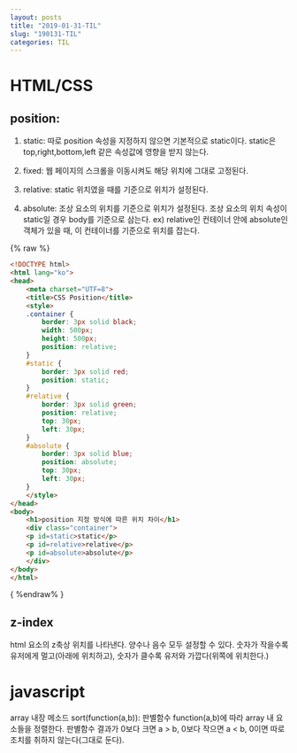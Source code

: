 ```yaml
---
layout: posts
title: "2019-01-31-TIL"
slug: "190131-TIL"
categories: TIL
---
```


# HTML/CSS 

## position:

1. static: 따로 position 속성을 지정하지 않으면 기본적으로 static이다. static은 top,right,bottom,left 같은 속성값에 영향을 받지 않는다.

2. fixed: 웹 페이지의 스크롤을 이동시켜도 해당 위치에 그대로 고정된다. 

3. relative: static 위치였을 때를 기준으로 위치가 설정된다. 

4. absolute: 조상 요소의 위치를 기준으로 위치가 설정된다. 조상 요소의 위치 속성이 static일 경우 body를 기준으로 삼는다. ex) relative인 컨테이너 안에 absolute인 객체가 있을 때, 이 컨테이너를 기준으로 위치를 잡는다. 

{% raw %}
```html
<!DOCTYPE html>
<html lang="ko">
<head>
    <meta charset="UTF=8">
    <title>CSS Position</title>
    <style>
    .container {
        border: 3px solid black;
        width: 500px;
        height: 500px;
        position: relative;
    }
    #static {
        border: 3px solid red;
        position: static;
    }
    #relative {
        border: 3px solid green;
        position: relative;
        top: 30px;
        left: 30px;
    }
    #absolute {
        border: 3px solid blue;
        position: absolute;
        top: 30px;
        left: 30px;
    }
    </style>
</head>
<body>
    <h1>position 지정 방식에 따른 위치 차이</h1>
    <div class="container">
    <p id=static>static</p>
    <p id=relative>relative</p>
    <p id=absolute>absolute</p>
    </div>
</body>
</html>
```
{ %endraw% }

## z-index

html 요소의 z축상 위치를 나타낸다. 양수나 음수 모두 설정할 수 있다. 숫자가 작을수록 유저에게 멀고(아래에 위치하고), 숫자가 클수록 유저와 가깝다(위쪽에 위치한다.)


# javascript

array 내장 메소드 sort(function(a,b)): 판별함수 function(a,b)에 따라 array 내 요소들을 정렬한다. 판별함수 결과가 0보다 크면 a > b, 0보다 작으면 a < b, 0이면 따로 조치를 취하지 않는다(그대로 둔다).